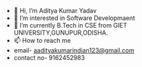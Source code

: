 - 👋 Hi, I’m Aditya Kumar Yadav
- 👀 I’m interested in Software Developmaent
- 🌱 I’m currently B.Tech in CSE from GIET UNIVERSITY,GUNUPUR,ODISHA.
- 📫 How to reach me
- email-  aadityakumarindian123@gmail.com
- contact no- 9162452983

<!---
aadityakr45/aadityakr45 is a ✨ special ✨ repository because its `README.md` (this file) appears on your GitHub profile.
You can click the Preview link to take a look at your changes.
--->
